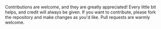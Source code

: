 Contributions are welcome, and they are greatly appreciated! Every little bit helps, and credit will always be given.
If you want to contribute, please fork the repository and make changes as you'd like. Pull requests are warmly welcome.
